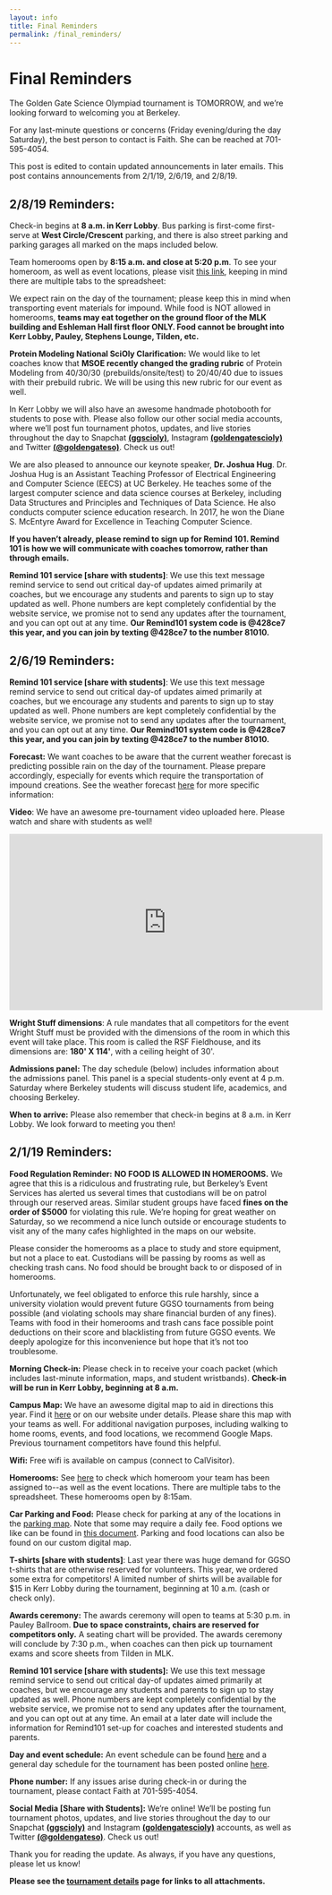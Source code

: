 ```yaml
---
layout: info
title: Final Reminders
permalink: /final_reminders/
---
```


# Final Reminders

The Golden Gate Science Olympiad tournament is TOMORROW, and we’re looking forward to welcoming you at Berkeley. 

For any last-minute questions or concerns (Friday evening/during the day Saturday), the best person to contact is Faith. She can be reached at 701-595-4054.

This post is edited to contain updated announcements in later emails. This post contains announcements from 2/1/19, 2/6/19, and 2/8/19.

## 2/8/19 Reminders:

Check-in begins at **8 a.m. in Kerr Lobby**. Bus parking is first-come first-serve at **West Circle/Crescent** parking, and there is also street parking and parking garages all marked on the maps included below.

Team homerooms open by **8:15 a.m. and close at 5:20 p.m**. To see your homeroom, as well as event locations, please visit [this link](/doc/maps_2019.pdf), keeping in mind there are multiple tabs to the spreadsheet:  

We expect rain on the day of the tournament; please keep this in mind when transporting event materials for impound. While food is NOT allowed in homerooms, **teams may eat together on the ground floor of the MLK building and Eshleman Hall first floor ONLY. Food cannot be brought into Kerr Lobby, Pauley, Stephens Lounge, Tilden, etc.**

**Protein Modeling National SciOly Clarification:** We would like to let coaches know that **MSOE recently changed the grading rubric** of Protein Modeling from 40/30/30 (prebuilds/onsite/test) to 20/40/40 due to issues with their prebuild rubric. We will be using this new rubric for our event as well.

In Kerr Lobby we will also have an awesome handmade photobooth for students to pose with. Please also follow our other social media accounts, where we’ll post fun tournament photos, updates, and live stories throughout the day to Snapchat **[(ggscioly)](https://snapchat.com/add/ggscioly)**, Instagram **[(goldengatescioly)](https://www.instagram.com/goldengatescioly/)** and Twitter **[(@goldengateso)](https://twitter.com/goldengateso)**. Check us out!

We are also pleased to announce our keynote speaker, **Dr. Joshua Hug**. Dr. Joshua Hug is an Assistant Teaching Professor of Electrical Engineering and Computer Science (EECS) at UC Berkeley. He teaches some of the largest computer science and data science courses at Berkeley, including Data Structures and Principles and Techniques of Data Science. He also conducts computer science education research. In 2017, he won the Diane S. McEntyre Award for Excellence in Teaching Computer Science.

**If you haven’t already, please remind to sign up for Remind 101. Remind 101 is how we will communicate with coaches tomorrow, rather than through emails.**

**Remind 101 service [share with students]**: We use this text message remind service to send out critical day-of updates aimed primarily at coaches, but we encourage any students and parents to sign up to stay updated as well. Phone numbers are kept completely confidential by the website service, we promise not to send any updates after the tournament, and you can opt out at any time. **Our Remind101 system code is @428ce7 this year, and you can join by texting @428ce7 to the number 81010.**


## 2/6/19 Reminders:

**Remind 101 service [share with students]**: We use this text message remind service to send out critical day-of updates aimed primarily at coaches, but we encourage any students and parents to sign up to stay updated as well. Phone numbers are kept completely confidential by the website service, we promise not to send any updates after the tournament, and you can opt out at any time. **Our Remind101 system code is @428ce7 this year, and you can join by texting @428ce7 to the number 81010.**

**Forecast:** We want coaches to be aware that the current weather forecast is predicting possible rain on the day of the tournament. Please prepare accordingly, especially for events which require the transportation of impound creations. See the weather forecast [here](https://www.accuweather.com/en/us/berkeley-ca/94704/daily-weather-forecast/332044?day=4) for more specific information: 

**Video**: We have an awesome pre-tournament video uploaded here. Please watch and share with students as well!

<center><iframe width="560" height="315" src="https://www.youtube.com/embed/sd4wJiqFvqU" frameborder="0" allow="accelerometer; autoplay; encrypted-media; gyroscope; picture-in-picture" allowfullscreen></iframe></center>

**Wright Stuff dimensions**: A rule mandates that all competitors for the event Wright Stuff must be provided with the dimensions of the room in which this event will take place. This room is called the RSF Fieldhouse, and its dimensions are: **180' X 114'**, with a ceiling height of 30'. 
	
**Admissions panel:** The day schedule (below) includes information about the admissions panel. This panel is a special students-only event at 4 p.m. Saturday where Berkeley students will discuss student life, academics, and choosing Berkeley.

**When to arrive:** Please also remember that check-in begins at 8 a.m. in Kerr Lobby. We look forward to meeting you then!
	
## 2/1/19 Reminders:

**Food Regulation Reminder:** **NO FOOD IS ALLOWED IN HOMEROOMS.** We agree that this is a ridiculous and frustrating rule, but Berkeley’s Event Services has alerted us several times that custodians will be on patrol through our reserved areas. Similar student groups have faced **fines on the order of $5000** for violating this rule. We’re hoping for great weather on Saturday, so we recommend a nice lunch outside or encourage students to visit any of the many cafes highlighted in the maps on our website.

Please consider the homerooms as a place to study and store equipment, but not a place to eat. Custodians will be passing by rooms as well as checking trash cans. No food should be brought back to or disposed of in homerooms.

Unfortunately, we feel obligated to enforce this rule harshly, since a university violation would prevent future GGSO tournaments from being possible (and violating schools may share financial burden of any fines). Teams with food in their homerooms and trash cans face possible point deductions on their score and blacklisting from future GGSO events. We deeply apologize for this inconvenience but hope that it’s not too troublesome.

**Morning Check-in:** Please check in to receive your coach packet (which includes last-minute information, maps, and student wristbands). **Check-in will be run in Kerr Lobby, beginning at 8 a.m.**

**Campus Map:** We have an awesome digital map to aid in directions this year. Find it [here]( https://tinyurl.com/ggso19-map) or on our website under details. Please share this map with your teams as well. For additional navigation purposes, including walking to home rooms, events, and food locations, we recommend Google Maps. Previous tournament competitors have found this helpful.

**Wifi:** Free wifi is available on campus (connect to CalVisitor).

**Homerooms:** See [here](/doc/maps_2019.pdf) to check which homeroom your team has been assigned to--as well as the event locations. There are multiple tabs to the spreadsheet. These homerooms open by 8:15am.

**Car Parking and Food:** Please check for parking at any of the locations in the [parking map](/doc/parking_map.pdf). Note that some may require a daily fee. Food options we like can be found in [this document](/doc/food_options.pdf). Parking and food locations can also be found on our custom digital map.

**T-shirts [share with students]**: Last year there was huge demand for GGSO t-shirts that are otherwise reserved for volunteers. This year, we ordered some extra for competitors! A limited number of shirts will be available for $15 in Kerr Lobby during the tournament, beginning at 10 a.m. (cash or check only). 

**Awards ceremony:** The awards ceremony will open to teams at 5:30 p.m. in Pauley Ballroom. **Due to space constraints, chairs are reserved for competitors only.** A seating chart will be provided. The awards ceremony will conclude by 7:30 p.m., when coaches can then pick up tournament exams and score sheets from Tilden in MLK.

**Remind 101 service [share with students]:** We use this text message remind service to send out critical day-of updates aimed primarily at coaches, but we encourage any students and parents to sign up to stay updated as well. Phone numbers are kept completely confidential by the website service, we promise not to send any updates after the tournament, and you can opt out at any time. An email at a later date will include the information for Remind101 set-up for coaches and interested students and parents.

**Day and event schedule:** An event schedule can be found [here](/doc/event_schedule.pdf) and a general day schedule for the tournament has been posted online [here](/doc/day_schedule.pdf). 

**Phone number:** If any issues arise during check-in or during the tournament, please contact Faith at 701-595-4054.

**Social Media [Share with Students]:** We’re online! We’ll be posting fun tournament photos, updates, and live stories throughout the day to our Snapchat **[(ggscioly)](https://snapchat.com/add/ggscioly)** and Instagram **[(goldengatescioly)](https://www.instagram.com/goldengatescioly/)** accounts, as well as Twitter **[(@goldengateso)](https://twitter.com/goldengateso)**. Check us out!

Thank you for reading the update. As always, if you have any questions, please let us know!

**Please see the [tournament details](/details/) page for links to all attachments.**
